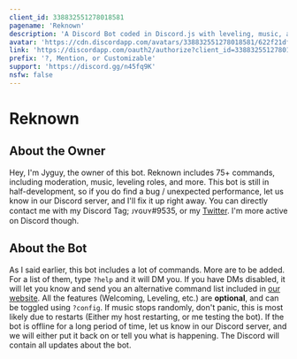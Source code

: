 ```yaml
---
client_id: 338832551278018581
pagename: 'Reknown'
description: 'A Discord Bot coded in Discord.js with leveling, music, and more.'
avatar: 'https://cdn.discordapp.com/avatars/338832551278018581/622f21dffeb62561e74219aaf0e7e513.png?size=2048'
link: 'https://discordapp.com/oauth2/authorize?client_id=338832551278018581&scope=bot&permissions=2146958591'
prefix: '?, Mention, or Customizable'
support: 'https://discord.gg/n45fq9K'
nsfw: false
---
```

# Reknown

## About the Owner
Hey, I'm Jyguy, the owner of this bot. Reknown includes 75+ commands, including moderation, music, leveling roles, and more. This bot is still in half-development, so if you do find a bug / unexpected performance, let us know in our Discord server, and I'll fix it up right away. You can directly contact me with my Discord Tag; ᴊʏɢᴜʏ#9535, or my [Twitter](https://twitter.com/Jyguy_). I'm more active on Discord though.

## About the Bot
As I said earlier, this bot includes a lot of commands. More are to be added. For a list of them, type `?help` and it will DM you. If you have DMs disabled, it will let you know and send you an alternative command list included in [our website](https://reknownbot.herokuapp.com). All the features (Welcoming, Leveling, etc.) are **optional**, and can be toggled using `?config`. If music stops randomly, don't panic, this is most likely due to restarts (Either my host restarting, or me testing the bot). If the bot is offline for a long period of time, let us know in our Discord server, and we will either put it back on or tell you what is happening. The Discord will contain all updates about the bot.
